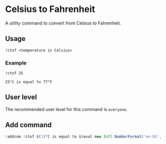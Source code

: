 # Celsius to Fahrenheit
A utility command to convert from Celsius to Fahrenheit.

## Usage
`!ctof <temperature in Celsius>`

### Example
`!ctof 25`

```
25°C is equal to 77°F
```

## User level
The recommended user level for this command is `everyone`.

## Add command
```js
!addcom !ctof $(1)°C is equal to $(eval new Intl.NumberFormat('en-US', { style: 'unit', unit: 'fahrenheit', maximumFractionDigits: 1 }).format($(1)*1.8+32))
```
